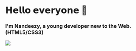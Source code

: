 <h1>𝗛𝗲𝗹𝗹𝗼 𝗲𝘃𝗲𝗿𝘆𝗼𝗻𝗲 💋</h1>
<h3> I'm Nandeezy, a young developer new to the Web. (HTML5/CSS3) </h3>
<img src="https://camo.githubusercontent.com/8b5091caa1ff05e4715dc7b2dc899cadca03bfc6b3b411c20cc07b2f5116ac75/68747470733a2f2f6769746875622d726561646d652d73746174732e76657263656c2e6170702f6170693f757365726e616d653d616e7572616768617a72612673686f775f69636f6e733d7472756526686964653d636f6e74726962732c7072732663616368655f7365636f6e64733d3836343030267468656d653d626c75656265727279">
